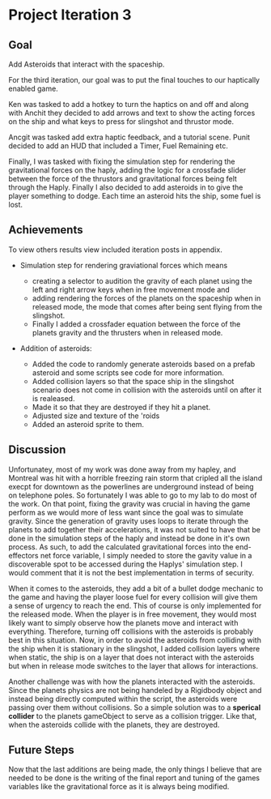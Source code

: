 # Project Iteration 3

## Goal
Add Asteroids that interact with the spaceship.

For the third iteration, our goal was to put the final touches to our haptically enabled game.

Ken was tasked to add a hotkey to turn the haptics on and off and along with Anchit they decided to add arrows and text to show the acting forces on the ship and what keys to press for slingshot and thrustor mode.

Ancgit was tasked add extra haptic feedback, and a tutorial scene.
Punit decided to add an HUD that included a Timer, Fuel Remaining etc.

Finally, I was tasked with fixing the simulation step for rendering the gravitational forces on the haply, adding the logic for a crossfade slider between the force of the thrustors and gravitational forces being felt through the Haply. Finally I also decided to add asteroids in to give the player something to dodge. Each time an asteroid hits  the ship, some fuel is lost. 

## Achievements

To view others results view included iteration posts in appendix.

* Simulation step for rendering graviational forces which means
	* 	creating a selector to audition the gravity of each planet using the left and right arrow keys when in free movement mode and
	* adding rendering the forces of the planets on the spaceship when in released mode, the mode that comes after being sent flying from the slingshot.
	* Finally I added a crossfader equation between the force of the planets gravity and the thrusters when in released mode.

* Addition of asteroids:
	* Added the code to randomly generate asteroids based on a prefab asteroid and some scripts see code for more information.
	* Added collision layers so that the space ship in the slingshot scenario does not come in collision with the asteroids until on after it  is realeased.
	* Made it so that they are destroyed if they hit a planet.
	* Adjusted size and texture of the 'roids
	* Added an asteroid sprite to them.

## Discussion

Unfortunatey, most of my work was done away from my hapley, and Montreal was hit with a horrible freezing rain storm that cripled all the island execpt for downtown as the powerlines are underground instead of being on telephone poles. So fortunately I was able to go to my lab to do most of the work. On that point, fixing the gravity was crucial in having the game perform as we would more of less want since the goal was to simulate gravity. Since the generation of gravity uses loops to iterate through the planets to add together their accelerations, it was not suited to have that be done in the simulation steps of the haply and instead be done in it's own process. As such, to add the calculated gravitational forces into the end-effectors net force variable, I simply needed to store the gavity value in a discoverable spot to be accessed during the Haplys' simulation step. I would comment that it is not the best implementation in terms of security. 

When it comes to the asteroids, they add a bit of a bullet dodge mechanic to the game and having the player loose fuel for every collision will give them a sense of urgency to reach the end. This of course is only implemented for the released mode. When the player is in free movement, they would most likely want to simply observe how the planets move and interact with everything. Therefore, turning off collisions with the asteroids is probably best in this situation. Now, in order to avoid the asteroids from colliding with the ship when it is stationary in the slingshot, I added collision layers where when static, the ship is on a layer that does not interact with the asteroids but when in release mode switches to the layer that allows for interactions. 

Another challenge was with how the planets interacted with the asteroids. Since the planets physics are not being handeled by a Rigidbody object and instead being directly computed within the script, the asteroids were passing over them without collisions. So a simple solution was to a __sperical collider__ to the planets gameObject to serve as a collision trigger. Like that, when the asteroids collide with the planets, they are destroyed. 

## Future Steps

Now that the last additions are being made, the only things I believe that are needed to be done is the writing of the final report and tuning of the games variables like the gravitational force as it is always being modified. 

